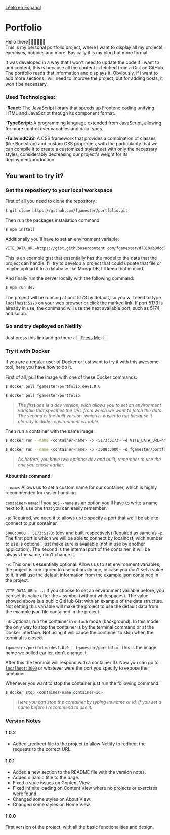 [Léelo en Español](/README.es.md)

# Portfolio

Hello there👋🏼👋🏼👋🏼  
This is my personal portfolio project, where I want to display all my projects, exercises, hobbies and more. Basically it is my blog but more formal.

It was developed in a way that I won't need to update the code if i want to add content, this is because all the content is fetched from a Gist on GitHub. The portfolio reads that information and displays it. Obviously, if i want to add more sections i will need to improve the project, but for adding posts, it won´t be necessary.

### Used Technologies:

**-React:** The JavaScript library that speeds up Frontend coding unifying HTML and JavaScript through its component format.

**-TypeScript:** A programming language extended from JavaScript, allowing for more control over variables and data types.

**-TailwindCSS:** A CSS framework that provides a combination of classes (like Bootstrap) and custom CSS properties, with the particularity that we can compile it to create a customized stylesheet with only the necessary styles, considerably decreasing our project's weight for its deployment/production.

## You want to try it?

### Get the repository to your local workspace

First of all you need to clone the repository :
```bash
$ git clone https://github.com/fgamester/portfolio.git
```
Then run the packages installation command:
```bash
$ npm install
```
Additionally you'll have to set an environment variable:
```
VITE_DATA_URL=https://gist.githubusercontent.com/fgamester/d7819ab8dcd914121e12f757d5af7a43/raw/data_example.json
```
This is an example gist that essentially has the model to the data that the project can handle. I'll try to develop a project that could update that file or maybe upload it to a database like MongoDB, I'll keep that in mind.

And finally run the server locally with the following command:
```bash
$ npm run dev
```
The project will be running at port 5173 by default, so you will need to type [`localhost:5173`](http://localhost:5173) on your web browser or click the marked link. If port 5173 is already in use, the command will use the next available port, such as 5174, and so on.

### Go and try deployed on Netlify

Just press this link and go there 👉🏻[Press Me](https://fgamester.netlify.app)👈🏻

### Try it with Docker

If you are a regular user of Docker or just want to try it with this awesome tool, here you have how to do it.

First of all, pull the image with one of these Docker commands:
```bash
$ docker pull fgamester/portfolio:dev1.0.0
```
```bash
$ docker pull fgamester/portfolio
```
>*The first one is a dev version, wich allows you to set an environment variable that specifies the URL from which we want to fetch the data. The second is the built version, which is easier to run because it already includes environment variable.*

Then run a container with the same image:
```bash
$ docker run --name <container-name> -p <5173:5173> -e VITE_DATA_URL=https://gist.githubusercontent.com/fgamester/d7819ab8dcd914121e12f757d5af7a43/raw/data_example.json -d fgamester/portfolio:dev1.0.0
```
```bash
$ docker run --name <container-name> -p <3000:3000> -d fgamester/portfolio
```
>*As before, you have two options: dev and built, remember to use the one you chose earlier.*
#### About this command:

`--name`: Allows us to set a custom name for our container, which is highly recommended for easier handling.

`container-name`: If you set `--name` as an option you'll have to write a name next to it, use one that you can easily remember.

`-p`: Required, we need it to allows us to specify a port that we'll be able to connect to our container.

`3000:3000 | 5173:5173`: (dev and built respectively) Required as same as `-p`. The first port is which we will be able to connect by localhost, wich number to use is optional, just make sure is available (not in use by another application). The second is the internal port of the container, it will be always the same, don't change it.

`-e`: This one is essentially optional. Allows us to set environment variables, the project is configured to use optionally one, in case you don't set a value to it, it will use the default information from the example.json contained in the project.

`VITE_DATA_URL=...`: If you choose to set an environment variable before, you can set its value after the `=` symbol (without whitespaces). The value showed above is a public GitHub Gist with an example of the data structure. Not setting this variable will make the project to use the default data from the example.json file contained in the project.

`-d`: Optional, run the container in `detach` mode (background). In this mode the only way to stop the container is by the terminal command or at the Docker interface. Not using it will cause the container to stop when the terminal is closed.

`fgamester/portfolio:dev1.0.0 | fgamester/portfolio`: This is the image name we pulled earlier, don't change it.

After this the terminal will respond with a container ID. Now you can go to [`localhost:3000`](http://localhost:3000) or whatever were the port you specify to expose the container.

Whenever you want to stop the container just run the following command:
```bash
$ docker stop <container-name|container-id>
```
>*Here you can stop the container by typing its name or id, if you set a name before I recommend to use it.*

### Version Notes

#### 1.0.2
- Added _redirect file to the project to allow Netlify to redirect the requests to the correct URL.

#### 1.0.1
- Added a new section to the README file with the version notes.
- Added dinamic title to the page.
- Fixed a style issues on Content View.
- Fixed infinite loading on Content View where no projects or exercises were found.
- Changed some styles on About View.
- Changed some styles on Home View.

#### 1.0.0
First version of the project, with all the basic functionalities and design.